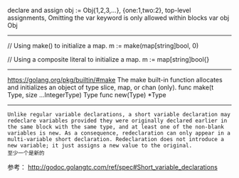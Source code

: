 declare and assign
obj := Obj{1,2,3,...}, {one:1,two:2},
top-level assignments, Omitting the var keyword is only allowed within blocks
var obj Obj

---
// Using make() to initialize a map.
m := make(map[string]bool, 0)

// Using a composite literal to initialize a map.
m := map[string]bool{}

---
https://golang.org/pkg/builtin/#make
The make built-in function allocates and initializes an object of type slice, map, or chan (only).
func make(t Type, size ...IntegerType) Type
func new(Type) *Type

---

```
Unlike regular variable declarations, a short variable declaration may redeclare variables provided they were originally declared earlier in the same block with the same type, and at least one of the non-blank variables is new. As a consequence, redeclaration can only appear in a multi-variable short declaration. Redeclaration does not introduce a new variable; it just assigns a new value to the original.
至少一个是新的

```
参考： http://godoc.golangtc.com/ref/spec#Short_variable_declarations